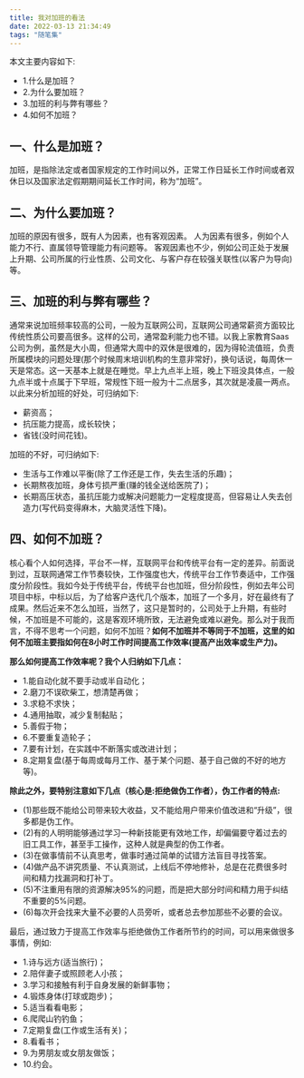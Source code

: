 ```yaml
---
title: 我对加班的看法
date: 2022-03-13 21:34:49
tags: "随笔集"
---
```


本文主要内容如下:

- 1.什么是加班？
- 2.为什么要加班？
- 3.加班的利与弊有哪些？
- 4.如何不加班？
<!--more-->

## 一、什么是加班？
加班，是指除法定或者国家规定的工作时间以外，正常工作日延长工作时间或者双休日以及国家法定假期期间延长工作时间，称为“加班”。

## 二、为什么要加班？
加班的原因有很多，既有人为因素，也有客观因素。
人为因素有很多，例如个人能力不行、直属领导管理能力有问题等。
客观因素也不少，例如公司正处于发展上升期、公司所属的行业性质、公司文化、与客户存在较强关联性(以客户为导向)等。


## 三、加班的利与弊有哪些？
通常来说加班频率较高的公司，一般为互联网公司，互联网公司通常薪资方面较比传统性质公司要高很多。这样的公司，通常盈利能力也不错。以我上家教育Saas公司为例，虽然是大小周，但通常大周中的双休是很难的，因为得轮流值班，负责所属模块的问题处理(那个时候周末培训机构的生意非常好)，换句话说，每周休一天是常态。这一天基本上就是在睡觉。早上九点半上班，晚上下班没具体点，一般九点半或十点属于下早班，常规性下班一般为十二点居多，其次就是凌晨一两点。
以此来分析加班的好处，可归纳如下:

- 薪资高；
- 抗压能力提高，成长较快；
- 省钱(没时间花钱)。

加班的不好，可归纳如下:

- 生活与工作难以平衡(除了工作还是工作，失去生活的乐趣)；
- 长期熬夜加班，身体亏损严重(赚的钱全送给医院了)；
- 长期高压状态，虽抗压能力或解决问题能力一定程度提高，但容易让人失去创造力(写代码变得麻木，大脑灵活性下降)。


## 四、如何不加班？
核心看个人如何选择，平台不一样，互联网平台和传统平台有一定的差异。前面说到过，互联网通常工作节奏较快，工作强度也大，传统平台工作节奏适中，工作强度分阶段性。我如今处于传统平台，传统平台也加班，但分阶段性，例如去年公司项目中标，中标以后，为了给客户迭代几个版本，加班了一个多月，好在最终有了成果。然后近来不怎么加班，当然了，这只是暂时的，公司处于上升期，有些时候，不加班是不可能的，这是客观环境所致，无法避免或难以避免。那么对于我而言，不得不思考一个问题，如何不加班？**如何不加班并不等同于不加班，这里的如何不加班主要指如何在8小时工作时间提高工作效率(提高产出效率或生产力)。**

**那么如何提高工作效率呢？我个人归纳如下几点：**

- 1.能自动化就不要手动或半自动化；
- 2.磨刀不误砍柴工，想清楚再做；
- 3.求稳不求快；
- 4.通用抽取，减少复制黏贴；
- 5.善假于物；
- 6.不要重复造轮子；
- 7.要有计划，在实践中不断落实或改进计划；
- 8.定期复盘(基于每周或每月工作、基于某个问题、基于自己做的不好的地方等)。

**除此之外，要特别注意如下几点（核心是:拒绝做伪工作者），伪工作者的特点:**

- (1)那些既不能给公司带来较大收益，又不能给用户带来价值改进和“升级”，很多都是伪工作。
- (2)有的人明明能够通过学习一种新技能更有效地工作，却偏偏要守着过去的旧工具工作，甚至手工操作，这种人就是典型的伪工作者。
- (3)在做事情前不认真思考，做事时通过简单的试错方法盲目寻找答案。
- (4)做产品不讲究质量、不认真测试，上线后不停地修补，总是在花费很多时间和精力找漏洞和打补丁。
- (5)不注重用有限的资源解决95%的问题，而是把大部分时间和精力用于纠结不重要的5%问题。
- (6)每次开会找来大量不必要的人员旁听，或者总去参加那些不必要的会议。

最后，通过致力于提高工作效率与拒绝做伪工作者所节约的时间，可以用来做很多事情，例如:

- 1.诗与远方(适当旅行)；
- 2.陪伴妻子或照顾老人小孩；
- 3.学习和接触有利于自身发展的新鲜事物；
- 4.锻炼身体(打球或跑步)；
- 5.适当看看电影；
- 6.爬爬山钓钓鱼；
- 7.定期复盘(工作或生活有关)；
- 8.看看书；
- 9.为男朋友或女朋友做饭；
- 10.约会。



